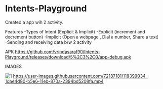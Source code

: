
# Intents-Playground

Created a app wih 2 activity.

Features
-Types of Intent (Explicit & Implicit)
-Explicit (increment and decrement button)
-Implicit (Open a webpage , Dial a number, Share a text)
-Sending and receiving data b/w 2 activity

APK
https://github.com/vrindasaraf90/Intents-Playground/releases/download/5%2C3%2C0/app-debug.apk


IMAGES

![1](https://user-images.githubusercontent.com/72187181/118399032-1c7d2080-b5e6-11eb-8bb5-c97642644c0b.jpeg)
https://user-images.githubusercontent.com/72187181/118399034-1dae4d80-b5e6-11eb-870a-2394bd5208fa.mp4
